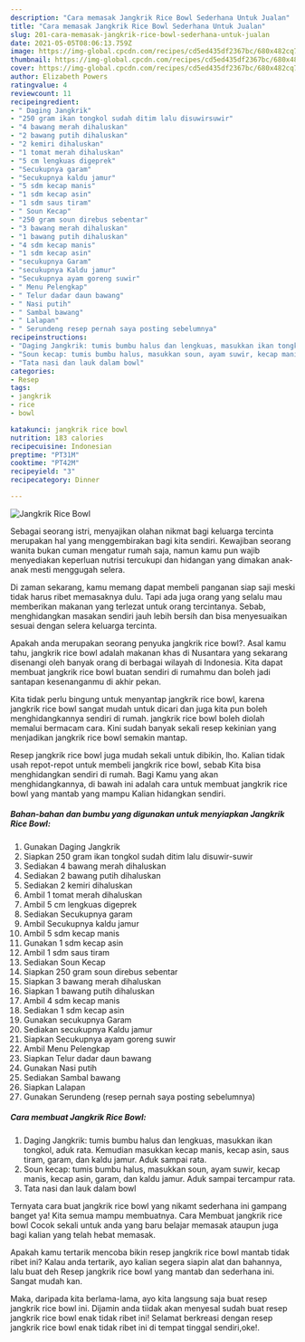 ```yaml
---
description: "Cara memasak Jangkrik Rice Bowl Sederhana Untuk Jualan"
title: "Cara memasak Jangkrik Rice Bowl Sederhana Untuk Jualan"
slug: 201-cara-memasak-jangkrik-rice-bowl-sederhana-untuk-jualan
date: 2021-05-05T08:06:13.759Z
image: https://img-global.cpcdn.com/recipes/cd5ed435df2367bc/680x482cq70/jangkrik-rice-bowl-foto-resep-utama.jpg
thumbnail: https://img-global.cpcdn.com/recipes/cd5ed435df2367bc/680x482cq70/jangkrik-rice-bowl-foto-resep-utama.jpg
cover: https://img-global.cpcdn.com/recipes/cd5ed435df2367bc/680x482cq70/jangkrik-rice-bowl-foto-resep-utama.jpg
author: Elizabeth Powers
ratingvalue: 4
reviewcount: 11
recipeingredient:
- " Daging Jangkrik"
- "250 gram ikan tongkol sudah ditim lalu disuwirsuwir"
- "4 bawang merah dihaluskan"
- "2 bawang putih dihaluskan"
- "2 kemiri dihaluskan"
- "1 tomat merah dihaluskan"
- "5 cm lengkuas digeprek"
- "Secukupnya garam"
- "Secukupnya kaldu jamur"
- "5 sdm kecap manis"
- "1 sdm kecap asin"
- "1 sdm saus tiram"
- " Soun Kecap"
- "250 gram soun direbus sebentar"
- "3 bawang merah dihaluskan"
- "1 bawang putih dihaluskan"
- "4 sdm kecap manis"
- "1 sdm kecap asin"
- "secukupnya Garam"
- "secukupnya Kaldu jamur"
- "Secukupnya ayam goreng suwir"
- " Menu Pelengkap"
- " Telur dadar daun bawang"
- " Nasi putih"
- " Sambal bawang"
- " Lalapan"
- " Serundeng resep pernah saya posting sebelumnya"
recipeinstructions:
- "Daging Jangkrik: tumis bumbu halus dan lengkuas, masukkan ikan tongkol, aduk rata. Kemudian masukkan kecap manis, kecap asin, saus tiram, garam, dan kaldu jamur. Aduk sampai rata."
- "Soun kecap: tumis bumbu halus, masukkan soun, ayam suwir, kecap manis, kecap asin, garam, dan kaldu jamur. Aduk sampai tercampur rata."
- "Tata nasi dan lauk dalam bowl"
categories:
- Resep
tags:
- jangkrik
- rice
- bowl

katakunci: jangkrik rice bowl 
nutrition: 183 calories
recipecuisine: Indonesian
preptime: "PT31M"
cooktime: "PT42M"
recipeyield: "3"
recipecategory: Dinner

---
```



![Jangkrik Rice Bowl](https://img-global.cpcdn.com/recipes/cd5ed435df2367bc/680x482cq70/jangkrik-rice-bowl-foto-resep-utama.jpg)

Sebagai seorang istri, menyajikan olahan nikmat bagi keluarga tercinta merupakan hal yang menggembirakan bagi kita sendiri. Kewajiban seorang  wanita bukan cuman mengatur rumah saja, namun kamu pun wajib menyediakan keperluan nutrisi tercukupi dan hidangan yang dimakan anak-anak mesti menggugah selera.

Di zaman  sekarang, kamu memang dapat membeli panganan siap saji meski tidak harus ribet memasaknya dulu. Tapi ada juga orang yang selalu mau memberikan makanan yang terlezat untuk orang tercintanya. Sebab, menghidangkan masakan sendiri jauh lebih bersih dan bisa menyesuaikan sesuai dengan selera keluarga tercinta. 



Apakah anda merupakan seorang penyuka jangkrik rice bowl?. Asal kamu tahu, jangkrik rice bowl adalah makanan khas di Nusantara yang sekarang disenangi oleh banyak orang di berbagai wilayah di Indonesia. Kita dapat membuat jangkrik rice bowl buatan sendiri di rumahmu dan boleh jadi santapan kesenanganmu di akhir pekan.

Kita tidak perlu bingung untuk menyantap jangkrik rice bowl, karena jangkrik rice bowl sangat mudah untuk dicari dan juga kita pun boleh menghidangkannya sendiri di rumah. jangkrik rice bowl boleh diolah memalui bermacam cara. Kini sudah banyak sekali resep kekinian yang menjadikan jangkrik rice bowl semakin mantap.

Resep jangkrik rice bowl juga mudah sekali untuk dibikin, lho. Kalian tidak usah repot-repot untuk membeli jangkrik rice bowl, sebab Kita bisa menghidangkan sendiri di rumah. Bagi Kamu yang akan menghidangkannya, di bawah ini adalah cara untuk membuat jangkrik rice bowl yang mantab yang mampu Kalian hidangkan sendiri.

<!--inarticleads1-->

##### Bahan-bahan dan bumbu yang digunakan untuk menyiapkan Jangkrik Rice Bowl:

1. Gunakan  Daging Jangkrik
1. Siapkan 250 gram ikan tongkol sudah ditim lalu disuwir-suwir
1. Sediakan 4 bawang merah dihaluskan
1. Sediakan 2 bawang putih dihaluskan
1. Sediakan 2 kemiri dihaluskan
1. Ambil 1 tomat merah dihaluskan
1. Ambil 5 cm lengkuas digeprek
1. Sediakan Secukupnya garam
1. Ambil Secukupnya kaldu jamur
1. Ambil 5 sdm kecap manis
1. Gunakan 1 sdm kecap asin
1. Ambil 1 sdm saus tiram
1. Sediakan  Soun Kecap
1. Siapkan 250 gram soun direbus sebentar
1. Siapkan 3 bawang merah dihaluskan
1. Siapkan 1 bawang putih dihaluskan
1. Ambil 4 sdm kecap manis
1. Sediakan 1 sdm kecap asin
1. Gunakan secukupnya Garam
1. Sediakan secukupnya Kaldu jamur
1. Siapkan Secukupnya ayam goreng suwir
1. Ambil  Menu Pelengkap
1. Siapkan  Telur dadar daun bawang
1. Gunakan  Nasi putih
1. Sediakan  Sambal bawang
1. Siapkan  Lalapan
1. Gunakan  Serundeng (resep pernah saya posting sebelumnya)




<!--inarticleads2-->

##### Cara membuat Jangkrik Rice Bowl:

1. Daging Jangkrik: tumis bumbu halus dan lengkuas, masukkan ikan tongkol, aduk rata. Kemudian masukkan kecap manis, kecap asin, saus tiram, garam, dan kaldu jamur. Aduk sampai rata.
1. Soun kecap: tumis bumbu halus, masukkan soun, ayam suwir, kecap manis, kecap asin, garam, dan kaldu jamur. Aduk sampai tercampur rata.
1. Tata nasi dan lauk dalam bowl




Ternyata cara buat jangkrik rice bowl yang nikamt sederhana ini gampang banget ya! Kita semua mampu membuatnya. Cara Membuat jangkrik rice bowl Cocok sekali untuk anda yang baru belajar memasak ataupun juga bagi kalian yang telah hebat memasak.

Apakah kamu tertarik mencoba bikin resep jangkrik rice bowl mantab tidak ribet ini? Kalau anda tertarik, ayo kalian segera siapin alat dan bahannya, lalu buat deh Resep jangkrik rice bowl yang mantab dan sederhana ini. Sangat mudah kan. 

Maka, daripada kita berlama-lama, ayo kita langsung saja buat resep jangkrik rice bowl ini. Dijamin anda tiidak akan menyesal sudah buat resep jangkrik rice bowl enak tidak ribet ini! Selamat berkreasi dengan resep jangkrik rice bowl enak tidak ribet ini di tempat tinggal sendiri,oke!.

